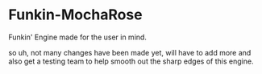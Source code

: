 # Funkin-MochaRose
Funkin' Engine made for the user in mind.

so uh, not many changes have been made yet, will have to add more and also get a testing team to help smooth out the sharp edges of this engine.
